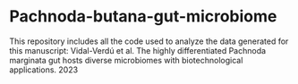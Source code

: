 # Pachnoda-butana-gut-microbiome
This repository includes all the code used to analyze the data generated for this manuscript: Vidal-Verdú et al. The highly differentiated Pachnoda marginata gut hosts diverse microbiomes with biotechnological applications. 2023
